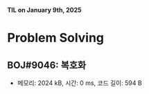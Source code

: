 **TIL on January 9th, 2025**

# Problem Solving
## BOJ#9046: 복호화
* 메모리: 2024 kB, 시간: 0 ms, 코드 길이: 594 B

